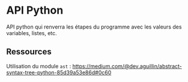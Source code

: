 # API Python

API python qui renverra les étapes du programme avec les valeurs des variables, listes, etc.

## Ressources

Utilisation du module `ast` : https://medium.com/@dev.aguillin/abstract-syntax-tree-python-85d39a53e86d#0c60
